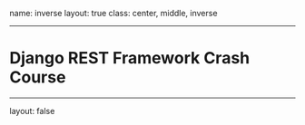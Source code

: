 name: inverse
layout: true
class: center, middle, inverse

---

# Django REST Framework Crash Course

---

layout: false
